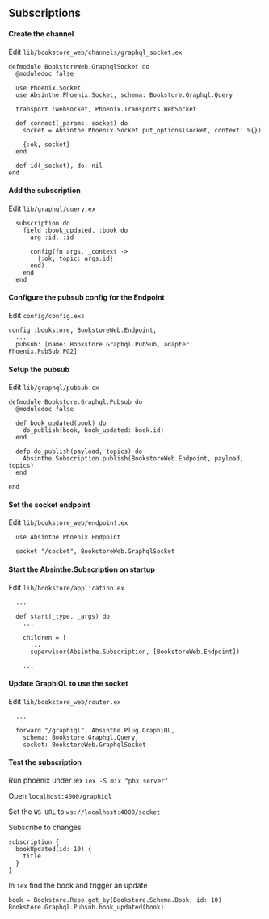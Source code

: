 ## Subscriptions

#### Create the channel

Edit `lib/bookstore_web/channels/graphql_socket.ex`

```
defmodule BookstoreWeb.GraphqlSocket do
  @moduledoc false

  use Phoenix.Socket
  use Absinthe.Phoenix.Socket, schema: Bookstore.Graphql.Query

  transport :websocket, Phoenix.Transports.WebSocket

  def connect(_params, socket) do
    socket = Absinthe.Phoenix.Socket.put_options(socket, context: %{})

    {:ok, socket}
  end

  def id(_socket), do: nil
end
```

#### Add the subscription

Edit `lib/graphql/query.ex`

```
  subscription do
    field :book_updated, :book do
      arg :id, :id

      config(fn args, _context ->
        {:ok, topic: args.id}
      end)
    end
  end

```

#### Configure the pubsub config for the Endpoint

Edit `config/config.exs`

```
config :bookstore, BookstoreWeb.Endpoint,
  ...
  pubsub: [name: Bookstore.Graphql.PubSub, adapter: Phoenix.PubSub.PG2]

```

#### Setup the pubsub

Edit `lib/graphql/pubsub.ex`

```
defmodule Bookstore.Graphql.Pubsub do
  @moduledoc false

  def book_updated(book) do
    do_publish(book, book_updated: book.id)
  end

  defp do_publish(payload, topics) do
    Absinthe.Subscription.publish(BookstoreWeb.Endpoint, payload, topics)
  end

end
```

#### Set the socket endpoint

Edit `lib/bookstore_web/endpoint.ex`

```
  use Absinthe.Phoenix.Endpoint

  socket "/socket", BookstoreWeb.GraphqlSocket
```

#### Start the Absinthe.Subscription on startup

Edit `lib/bookstore/application.ex`

```
  ...

  def start(_type, _args) do
    ...

    children = [
      ...
      supervisor(Absinthe.Subscription, [BookstoreWeb.Endpoint])

    ...
```

#### Update GraphiQL to use the socket

Edit `lib/bookstore_web/router.ex`

```
  ...

  forward "/graphiql", Absinthe.Plug.GraphiQL,
    schema: Bookstore.Graphql.Query,
    socket: BookstoreWeb.GraphqlSocket
```

#### Test the subscription

Run phoenix under iex `iex -S mix "phx.server"`

Open `localhost:4000/graphiql`

Set the `WS URL` to `ws://localhost:4000/socket`

Subscribe to changes

```
subscription {
  bookUpdated(id: 10) {
    title
  }
}

```

In `iex` find the book and trigger an update

```
book = Bookstore.Repo.get_by(Bookstore.Schema.Book, id: 10)
Bookstore.Graphql.Pubsub.book_updated(book)
```
